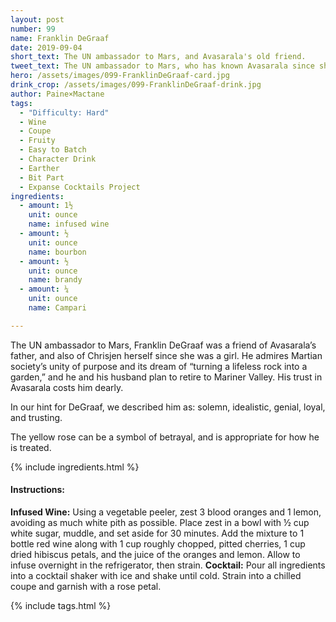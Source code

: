 ```yaml
---
layout: post
number: 99
name: Franklin DeGraaf
date: 2019-09-04
short_text: The UN ambassador to Mars, and Avasarala's old friend.
tweet_text: The UN ambassador to Mars, who has known Avasarala since she was a girl, and trusts her anyway.
hero: /assets/images/099-FranklinDeGraaf-card.jpg
drink_crop: /assets/images/099-FranklinDeGraaf-drink.jpg
author: Paine×Mactane
tags:
  - "Difficulty: Hard"
  - Wine
  - Coupe
  - Fruity
  - Easy to Batch
  - Character Drink
  - Earther
  - Bit Part
  - Expanse Cocktails Project
ingredients:
  - amount: 1½
    unit: ounce
    name: infused wine
  - amount: ½
    unit: ounce
    name: bourbon
  - amount: ½
    unit: ounce
    name: brandy
  - amount: ¼
    unit: ounce
    name: Campari

---
```


The UN ambassador to Mars, Franklin DeGraaf was a friend of Avasarala’s father, and also of Chrisjen herself since she was a girl. He admires Martian society’s unity of purpose and its dream of “turning a lifeless rock into a garden,” and he and his husband plan to retire to Mariner Valley. His trust in Avasarala costs him dearly.

In our hint for DeGraaf, we described him as: solemn, idealistic, genial, loyal, and trusting.

The yellow rose can be a symbol of betrayal, and is appropriate for how he is treated.

{% include ingredients.html %}

#### Instructions:

<strong>Infused Wine:</strong> Using a vegetable peeler, zest 3 blood oranges and 1 lemon, avoiding as much white pith as possible. Place zest in a bowl with ½ cup white sugar, muddle, and set aside for 30 minutes. Add the mixture to 1 bottle red wine along with 1 cup roughly chopped, pitted cherries, 1 cup dried hibiscus petals, and the juice of the oranges and lemon. Allow to infuse overnight in the refrigerator, then strain.
<strong>Cocktail:</strong> Pour all ingredients into a cocktail shaker with ice and shake until cold. Strain into a chilled coupe and garnish with a rose petal.

{% include tags.html %}
